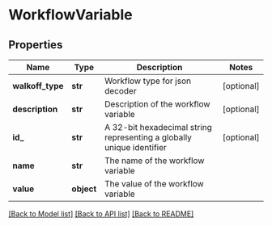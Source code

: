 # WorkflowVariable

## Properties
Name | Type | Description | Notes
------------ | ------------- | ------------- | -------------
**walkoff_type** | **str** | Workflow type for json decoder | [optional] 
**description** | **str** | Description of the workflow variable | [optional] 
**id_** | **str** | A 32-bit hexadecimal string representing a globally unique identifier | [optional] 
**name** | **str** | The name of the workflow variable | 
**value** | **object** | The value of the workflow variable | 

[[Back to Model list]](../README.md#documentation-for-models) [[Back to API list]](../README.md#documentation-for-api-endpoints) [[Back to README]](../README.md)


